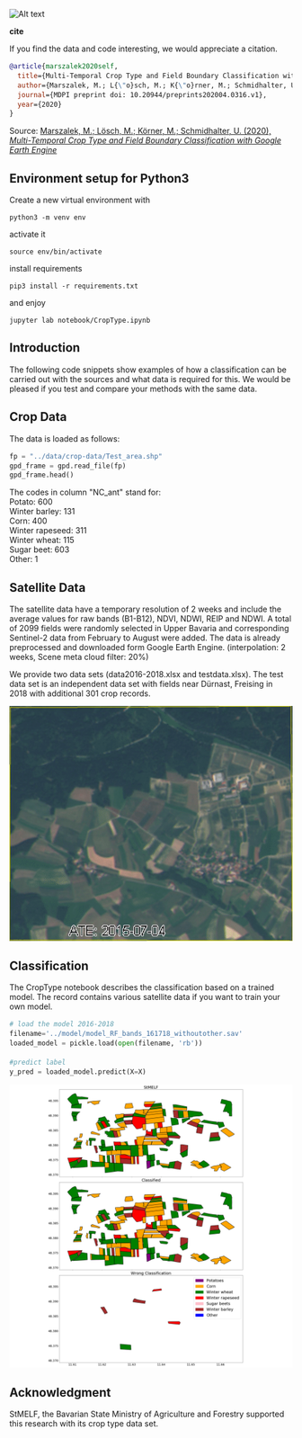 ![Alt text](https://github.com/TUM-CPN/CropTypes/blob/master/docs/abstract.png "Title")

**cite**

If you find the data and code interesting, we would appreciate a citation.

```bibtex
@article{marszalek2020self,
  title={Multi-Temporal Crop Type and Field Boundary Classification with Google Earth Engine},
  author={Marszalek, M.; L{\"o}sch, M.; K{\"o}rner, M.; Schmidhalter, U.},
  journal={MDPI preprint doi: 10.20944/preprints202004.0316.v1},
  year={2020}
}
```

Source:
[Marszalek, M.; Lösch, M.; Körner, M.; Schmidhalter, U. (2020), *Multi-Temporal Crop Type and Field Boundary Classification with Google Earth Engine*](https://www.researchgate.net/publication/340769396_Multi-Temporal_Crop_Type_and_Field_Boundary_Classification_with_Google_Earth_Engine)


## Environment setup for Python3

Create a new virtual environment with

    python3 -m venv env
    
activate it

    source env/bin/activate
    
install requirements

    pip3 install -r requirements.txt 
    
and enjoy

    jupyter lab notebook/CropType.ipynb

## Introduction

The following code snippets show examples of how a classification can be carried out with the sources and what data is required for this. We would be pleased if you test and compare your methods with the same data.

## Crop Data

The data is loaded as follows:

```python
fp = "../data/crop-data/Test_area.shp"
gpd_frame = gpd.read_file(fp)
gpd_frame.head()
```

The codes in column "NC_ant" stand for:<br/>
Potato: 600<br/>
Winter barley: 131<br/>
Corn: 400<br/>
Winter rapeseed: 311<br/>
Winter wheat: 115<br/>
Sugar beet: 603<br/>
Other: 1<br/>

## Satellite Data

The satellite data have a temporary resolution of 2 weeks and include the average values for raw bands (B1-B12), NDVI, NDWI, REIP and NDWI. 
A total of 2099 fields were randomly selected in Upper Bavaria and corresponding Sentinel-2 data from February to August were added.
The data is already preprocessed and downloaded form Google Earth Engine.
(interpolation: 2 weeks, Scene meta cloud filter: 20%)<br/>

We provide two data sets (data2016-2018.xlsx and testdata.xlsx).
The test data set is an independent data set with fields near Dürnast, Freising in 2018 with additional 301 crop records. <br/>


![First-Layer Attention Heads](docs/durnast.gif)

## Classification

The CropType notebook describes the classification based on a trained model. The record contains various satellite data if you want to train your own model.

```python
# load the model 2016-2018
filename='../model/model_RF_bands_161718_withoutother.sav'
loaded_model = pickle.load(open(filename, 'rb'))

#predict label
y_pred = loaded_model.predict(X=X)
```

![Alt text](https://github.com/TUM-CPN/CropTypes/blob/master/docs/croptype.png "Title")

## Acknowledgment
StMELF, the Bavarian State Ministry of Agriculture and Forestry supported this research with its crop type data set.